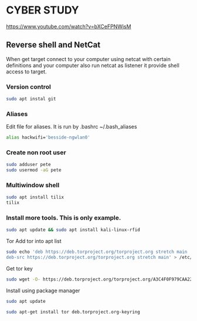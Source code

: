 # CYBER STUDY


https://www.youtube.com/watch?v=bXCeFPNWjsM


## Reverse shell and NetCat

When get target connect to your computer using netcat with certain definitions and your computer also run netcat as listener it provide shell access to target.


### Version control

```bash
sudo apt instal git
```

### Aliases

Edit file for aliases. It is run by .bashrc
~/.bash_aliases

```bash
alias hackwifi='besside-ngwlan0'
```

### Create non root user

```bash
sudo adduser pete
sudo usermod -aG pete 
```

### Multiwindow shell

```bash
sudo apt install tilix
tilix
```

### Install more tools. This is only example.

```bash
sudo apt update && sudo apt install kali-linux-rfid
```

Tor
Add tor into apt list

```bash
sudo echo 'deb https://deb.torproject.org/torproject.org stretch main
deb-src https://deb.torproject.org/torproject.org stretch main' > /etc/apt/sources.list.d/tor.list
```

Get tor key

```bash
sudo wget -O- https://deb.torproject.org/torproject.org/A3C4F0F979CAA22CDBA8F512EE8CBC9E886DDD89.asc | sudo apt-key add -
```

Install using package manager

```bash
sudo apt update

sudo apt-get install tor deb.torproject.org-keyring
```
